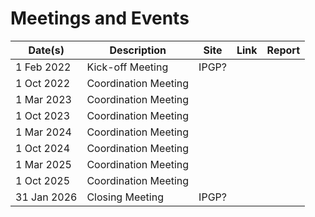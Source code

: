 # Meetings and Events


| Date(s)     | Description          | Site    | Link | Report |
| ----------- | -------------------- | ------- | ---- | ------ |
|  1 Feb 2022 | Kick-off Meeting     | IPGP?   |      |        |
|  1 Oct 2022 | Coordination Meeting |         |      |        |
|  1 Mar 2023 | Coordination Meeting |         |      |        |
|  1 Oct 2023 | Coordination Meeting |         |      |        |
|  1 Mar 2024 | Coordination Meeting |         |      |        |
|  1 Oct 2024 | Coordination Meeting |         |      |        |
|  1 Mar 2025 | Coordination Meeting |         |      |        |
|  1 Oct 2025 | Coordination Meeting |         |      |        |
| 31 Jan 2026 | Closing Meeting      |   IPGP? |      |        |
